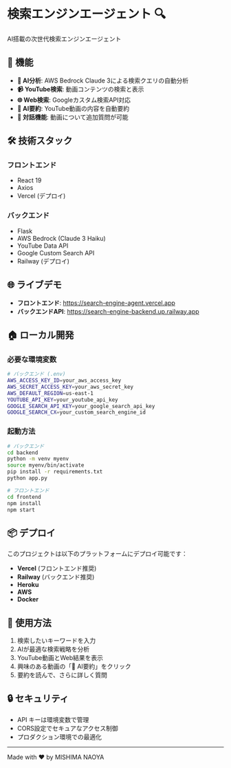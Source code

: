 # 検索エンジンエージェント 🔍

AI搭載の次世代検索エンジンエージェント

## 🚀 機能

- **🤖 AI分析**: AWS Bedrock Claude 3による検索クエリの自動分析
- **📹 YouTube検索**: 動画コンテンツの検索と表示
- **🌐 Web検索**: Googleカスタム検索API対応
- **📝 AI要約**: YouTube動画の内容を自動要約
- **💬 対話機能**: 動画について追加質問が可能

## 🛠️ 技術スタック

### フロントエンド
- React 19
- Axios
- Vercel (デプロイ)

### バックエンド
- Flask
- AWS Bedrock (Claude 3 Haiku)
- YouTube Data API
- Google Custom Search API
- Railway (デプロイ)

## 🌐 ライブデモ

- **フロントエンド**: https://search-engine-agent.vercel.app
- **バックエンドAPI**: https://search-engine-backend.up.railway.app

## 🏠 ローカル開発

### 必要な環境変数

```bash
# バックエンド (.env)
AWS_ACCESS_KEY_ID=your_aws_access_key
AWS_SECRET_ACCESS_KEY=your_aws_secret_key
AWS_DEFAULT_REGION=us-east-1
YOUTUBE_API_KEY=your_youtube_api_key
GOOGLE_SEARCH_API_KEY=your_google_search_api_key
GOOGLE_SEARCH_CX=your_custom_search_engine_id
```

### 起動方法

```bash
# バックエンド
cd backend
python -m venv myenv
source myenv/bin/activate
pip install -r requirements.txt
python app.py

# フロントエンド
cd frontend
npm install
npm start
```

## 📦 デプロイ

このプロジェクトは以下のプラットフォームにデプロイ可能です：

- **Vercel** (フロントエンド推奨)
- **Railway** (バックエンド推奨) 
- **Heroku**
- **AWS**
- **Docker**

## 🎯 使用方法

1. 検索したいキーワードを入力
2. AIが最適な検索戦略を分析
3. YouTube動画とWeb結果を表示
4. 興味のある動画の「📝 AI要約」をクリック
5. 要約を読んで、さらに詳しく質問

## 🔒 セキュリティ

- API キーは環境変数で管理
- CORS設定でセキュアなアクセス制御
- プロダクション環境での最適化

---

Made with ❤️ by MISHIMA NAOYA
